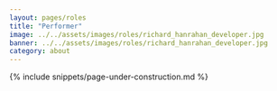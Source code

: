 ```yaml
---
layout: pages/roles
title: "Performer"
image: ../../assets/images/roles/richard_hanrahan_developer.jpg
banner: ../../assets/images/roles/richard_hanrahan_developer.jpg
category: about
---
```


{% include snippets/page-under-construction.md %}